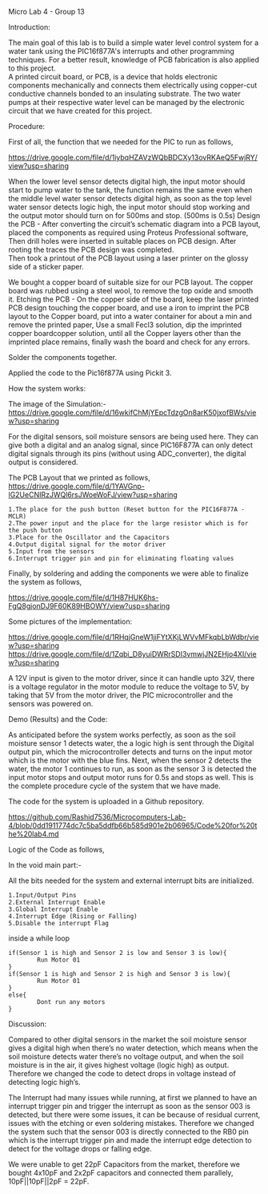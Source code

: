 Micro Lab 4 - Group 13



Introduction:

The main goal of this lab is to build a simple water level control system for a water tank using the PIC16f877A's interrupts and other programming techniques. For a better result, knowledge of PCB fabrication is also applied to this project.  
A printed circuit board, or PCB, is a device that holds electronic components mechanically and connects them electrically using copper-cut conductive channels bonded to an insulating substrate. The two water pumps at their respective water level can be managed by the electronic circuit that we have created for this project.



Procedure:

First of all, the function that we needed for the PIC  to run as follows, 

https://drive.google.com/file/d/1iybqHZAVzWQbBDCXy13ovRKAeQ5FwjRY/view?usp=sharing

When the lower level sensor detects digital high, the input motor should start to pump water to the tank, the function remains the same even when the middle level water sensor detects digital high, as soon as the top level water sensor detects logic high, the input motor should stop working and the output motor should turn on for 500ms and stop. (500ms is 0.5s)
Design the PCB  - After converting the circuit’s schematic diagram into a PCB layout, placed the components as required using Proteus Professional software, Then drill holes were inserted in suitable places on PCB design. After rooting the traces the PCB design was completed.  
Then took a printout of the PCB layout using a laser printer on the glossy side of a sticker paper.

We bought a copper board of suitable size for our PCB layout. The copper board was rubbed using a steel wool, to remove the top oxide and smooth it.
Etching the PCB - On the copper side of the board, keep the laser printed PCB design touching the copper board, and use a iron to imprint the PCB layout to the Copper board, put into a water container for about a min and remove the printed paper, Use a small Fecl3 solution, dip the imprinted copper boardcopper solution, until all the Copper layers other than the imprinted place remains, finally wash the board and check for any errors.

Solder the components together. 

Applied the code to the Pic16f877A using Pickit 3. 



How the system works:

The image of the Simulation:-
https://drive.google.com/file/d/16wkifChMjYEpcTdzgOn8arK50jxofBWs/view?usp=sharing


For the digital sensors, soil moisture sensors are being used here. They can give both a digital and an analog signal, since PIC16F877A can only detect digital signals through its pins (without using ADC_converter), the digital output is considered. 


The PCB Layout that we printed as follows,
https://drive.google.com/file/d/1YAVGnp-lG2UeCNIRzJWQl6rsJWoeWoFJ/view?usp=sharing

	1.The place for the push button (Reset button for the PIC16F877A - MCLR) 
	2.The power input and the place for the large resistor which is for the push button
	3.Place for the Oscillator and the Capacitors
	4.Output digital signal for the motor driver
	5.Input from the sensors
	6.Interrupt trigger pin and pin for eliminating floating values

Finally, by soldering and adding the components we were able to finalize the system as follows,

https://drive.google.com/file/d/1H87HUK6hs-FgQ8gjonDJ9F60K89HBOWY/view?usp=sharing

Some pictures of the implementation:

https://drive.google.com/file/d/1RHqjGneW1jiFYtXKjLWVvMFkqbLbWdbr/view?usp=sharing
https://drive.google.com/file/d/1Zqbi_D8yuiDWRrSDI3vmwjJN2EHjo4XI/view?usp=sharing

A 12V input is given to the motor driver, since it can handle upto 32V, there is a voltage regulator in the motor module to reduce the voltage to 5V, by taking that 5V from the motor driver, the PIC microcontroller and the sensors was powered on.



Demo (Results) and the Code:

As anticipated before the system works perfectly, as soon as the soil moisture sensor 1 detects water, the a logic high is sent through the Digital output pin, which the microcontroller detects and turns on the input motor which is the motor with the blue fins.
Next, when the sensor 2 detects the water, the motor 1 continues to run, as soon as the sensor 3 is detected the input motor stops and output motor runs for 0.5s and stops as well.
This is the complete procedure cycle of the system that we have made.

The code for the system is uploaded in a Github repository.

https://github.com/Rashid7536/Microcomputers-Lab-4/blob/0dd1911774dc7c5ba5ddfb66b585d901e2b06965/Code%20for%20the%20lab4.md

Logic of the Code as follows,

In the void main part:-

All the bits needed for the system and external interrupt bits are initialized.

	1.Input/Output Pins
	2.External Interrupt Enable
	3.Global Interrupt Enable
	4.Interrupt Edge (Rising or Falling)
	5.Disable the interrupt Flag

inside a while loop

	if(Sensor 1 is high and Sensor 2 is low and Sensor 3 is low){
			Run Motor 01
	}
	if(Sensor 1 is high and Sensor 2 is high and Sensor 3 is low){
			Run Motor 01
	}
	else{
			Dont run any motors
	}



Discussion:

Compared to other digital sensors in the market the soil moisture sensor gives a digital high when there’s no water detection, which means when the soil moisture detects water there’s no voltage output, and when the soil moisture is in the air, it gives highest voltage (logic high) as output.
Therefore we changed the code to detect drops in voltage instead of detecting logic high’s.

The Interrupt had many issues while running, at first we planned to have an interrupt trigger pin and trigger the interrupt as soon as the sensor 003 is detected, but there were some issues, it can be because of residual current, issues with the etching or even soldering mistakes. 
Therefore we changed the system such that the sensor 003 is directly connected  to the RB0 pin which is the interrupt trigger pin and made the interrupt edge detection to detect for the voltage drops or falling edge.

We were unable to get 22pF Capacitors from the market, therefore we bought 4x10pF and 2x2pF capacitors and connected them parallely, 10pF||10pF||2pF = 22pF.
 

